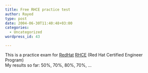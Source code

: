 ```yaml
---
title: Free RHCE practice test
author: Rayed
type: post
date: 2004-06-30T11:40:48+03:00
categories:
  - Uncategorized
wordpress_id: 43

---
```

<div style="clear:both;"></div>
<p>This is a practice exam for <a href="http://www.redhat.com/">RedHat</a> <a href="http://www.redhat.com/training/rhce/courses/">RHCE</a> (Red Hat Certified Engineer Program)<br />My results so far: 50%, 70%, 80%, 70%, &#8230;</p>
<div style="clear:both; padding-bottom: 0.25em;"></div>
